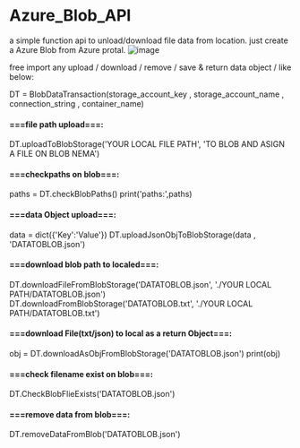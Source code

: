 # Azure_Blob_API
a simple function api to unload/download file data from location.
just create a Azure Blob from Azure protal.
![image](https://user-images.githubusercontent.com/44718189/216972190-e066b6eb-03e7-4523-aaa7-eaf7bd66feca.png)

free import any upload / download / remove / save & return data object / like below:

DT = BlobDataTransaction(storage_account_key , storage_account_name , connection_string , container_name)
#### ===file path upload===:
DT.uploadToBlobStorage('YOUR LOCAL FILE PATH', 'TO BLOB AND ASIGN A FILE ON BLOB NEMA')

#### ===checkpaths on blob===:
paths = DT.checkBlobPaths()
print('paths:',paths)

#### ===data Object upload===:
data = dict({'Key':'Value'})
DT.uploadJsonObjToBlobStorage(data , 'DATATOBLOB.json')

#### ===download blob path to localed===:
DT.downloadFileFromBlobStorage('DATATOBLOB.json', './YOUR LOCAL PATH/DATATOBLOB.json')
DT.downloadFromBlobStorage('DATATOBLOB.txt', './YOUR LOCAL PATH/DATATOBLOB.txt')

#### ===download File(txt/json) to local as a return Object===:
obj = DT.downloadAsObjFromBlobStorage('DATATOBLOB.json')
print(obj)

#### ===check filename exist on blob===:
DT.CheckBlobFlieExists('DATATOBLOB.json')

#### ===remove data from blob===:
DT.removeDataFromBlob('DATATOBLOB.json')
